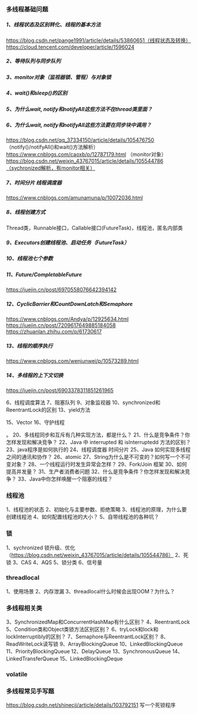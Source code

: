 ### 多线程基础问题
##### 1、线程状态及区别转化、线程的基本方法
https://blog.csdn.net/pange1991/article/details/53860651（线程状态及转换）
https://cloud.tencent.com/developer/article/1596024



##### 2、等待队列与同步队列
##### 3、monitor对象（监视器锁、管程）与对象锁
##### 4、wait()和sleep()的区别
##### 5、为什么wait, notify和notifyAll这些方法不在thread类里面？
##### 6、为什么wait, notify和notifyAll这些方法要在同步块中调用？
https://blog.csdn.net/qq_37334150/article/details/105476750 （notify()/notifyAll()和wait()方法解析）
https://www.cnblogs.com/caoxb/p/12787179.html （monitor对象）
https://blog.csdn.net/weixin_43767015/article/details/105544786（sychronized解析，有monitor相关）


##### 7、时间分片 线程调度器
https://www.cnblogs.com/amunamuna/p/10072036.html


##### 8、线程创建方式
Thread类，Runnable接口，Callable接口(FutureTask)，线程池，匿名内部类

##### 9、Executors创建线程池、启动任务（FutureTask）

##### 10、线程池七个参数

##### 11、Future/CompletableFuture
https://juejin.cn/post/6970558076642394142

##### 12、CyclicBarrier和CountDownLatch和Semaphore
https://www.cnblogs.com/Andya/p/12925634.html
https://juejin.cn/post/7209617649885184058
https://zhuanlan.zhihu.com/p/61730617

##### 13、线程的顺序执行
https://www.cnblogs.com/wenjunwei/p/10573289.html

##### 14、多线程的上下文切换
https://juejin.cn/post/6903378311851261965








6、线程调度算法
7、阻塞队列
9、对象监视器
10、synchronized和ReentrantLock的区别
13、yield方法

15、Vector
16、守护线程

。
20、多线程同步和互斥有几种实现方法，都是什么？
21、什么是竞争条件？你怎样发现和解决竞争？
22、Java 中 interrupted 和 isInterruptedd 方法的区别？
23、java程序是如何执行的
24、线程调度器 时间分片
25、Java 如何实现多线程之间的通讯和协作？
26、atomic
27、String为什么是不可变的？如何写一个不可变对象？
28、一个线程运行时发生异常会怎样？
29、Fork/Join 框架
30、如何提高并发量？
31、生产者消费者问题
32、什么是竞争条件？你怎样发现和解决竞争？
33、Java中你怎样唤醒一个阻塞的线程？



### 线程池
1、线程池的状态
2、初始化与主要参数、拒绝策略
3、线程池的原理，为什么要创建线程池
4、如何配置线程池的大小？
5、自带线程池的各种坑？



### 锁
1、sychronized 锁升级、优化（https://blog.csdn.net/weixin_43767015/article/details/105544786）
2、死锁
3、CAS
4、AQS
5、锁分类
6、信号量

### threadlocal
1、使用场景
2、内存泄漏
3、threadlocal什么时候会出现OOM？为什么？


### 多线程相关类

3、SynchronizedMap和ConcurrentHashMap有什么区别？
4、ReentrantLock
5、Condition类和Object类锁方法区别区别？
6、tryLock和lock和lockInterruptibly的区别？
7、Semaphore与ReentrantLock区别？
8、ReadWriteLock读写锁
9、ArrayBlockingQueue
10、LinkedBlockingQueue
11、PriorityBlockingQueue
12、DelayQueue
13、SynchronousQueue
14、LinkedTransferQueue
15、LinkedBlockingDeque

### volatile

### 多线程常见手写题
https://blog.csdn.net/shinecjj/article/details/103792151
写一个死锁程序



